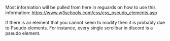 Most information will be pulled from here in reguards on how to use this information: https://www.w3schools.com/css/css_pseudo_elements.asp

If there is an element that you cannot seem to modify then it is probably due to Pseudo elements. For instance, every single scrollbar in discord is a pseudo element. 
